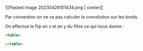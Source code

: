 ![[Pasted image 20230428101434.png | center]]

Par convention on ne va pas calculer la convolution sur les bords.

On effectue le flip en x et en y du filtre ce qui nous donne :

```html
<table>

</table>
```
